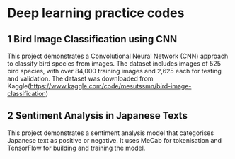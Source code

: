 #  Deep learning practice codes
## 1 Bird Image Classification using CNN
This project demonstrates a Convolutional Neural Network (CNN) approach to classify bird species from images. The dataset includes images of 525 bird species, with over 84,000 training images and 2,625 each for testing and validation. The dataset was downloaded from Kaggle(https://www.kaggle.com/code/mesutssmn/bird-image-classification)

## 2 Sentiment Analysis in Japanese Texts
This project demonstrates a sentiment analysis model that categorises Japanese text as positive or negative. It uses MeCab for tokenisation and TensorFlow for building and training the model.
